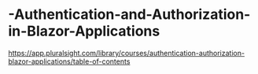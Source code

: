 # -Authentication-and-Authorization-in-Blazor-Applications
https://app.pluralsight.com/library/courses/authentication-authorization-blazor-applications/table-of-contents
